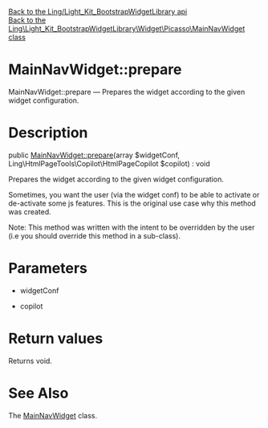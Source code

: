 [Back to the Ling/Light_Kit_BootstrapWidgetLibrary api](https://github.com/lingtalfi/Light_Kit_BootstrapWidgetLibrary/blob/master/doc/api/Ling/Light_Kit_BootstrapWidgetLibrary.md)<br>
[Back to the Ling\Light_Kit_BootstrapWidgetLibrary\Widget\Picasso\MainNavWidget class](https://github.com/lingtalfi/Light_Kit_BootstrapWidgetLibrary/blob/master/doc/api/Ling/Light_Kit_BootstrapWidgetLibrary/Widget/Picasso/MainNavWidget.md)


MainNavWidget::prepare
================



MainNavWidget::prepare — Prepares the widget according to the given widget configuration.




Description
================


public [MainNavWidget::prepare](https://github.com/lingtalfi/Light_Kit_BootstrapWidgetLibrary/blob/master/doc/api/Ling/Light_Kit_BootstrapWidgetLibrary/Widget/Picasso/MainNavWidget/prepare.md)(array $widgetConf, Ling\HtmlPageTools\Copilot\HtmlPageCopilot $copilot) : void




Prepares the widget according to the given widget configuration.

Sometimes, you want the user (via the widget conf) to be able to activate
or de-activate some js features. This is the original use case why this
method was created.

Note: This method was written with the intent to be overridden by the user (i.e you should override this method in a sub-class).



Parameters
================


- widgetConf

    

- copilot

    


Return values
================

Returns void.








See Also
================

The [MainNavWidget](https://github.com/lingtalfi/Light_Kit_BootstrapWidgetLibrary/blob/master/doc/api/Ling/Light_Kit_BootstrapWidgetLibrary/Widget/Picasso/MainNavWidget.md) class.



